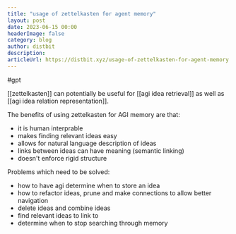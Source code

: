 ```yaml
---
title: "usage of zettelkasten for agent memory"
layout: post
date: 2023-06-15 00:00
headerImage: false
category: blog
author: distbit
description:
articleUrl: https://distbit.xyz/usage-of-zettelkasten-for-agent-memory
---
```


#gpt 

[[zettelkasten]] can potentially be useful for [[agi idea retrieval]] as well as [[agi idea relation representation]].

The benefits of using zettelkasten for AGI memory are that:
- it is human interprable
- makes finding relevant ideas easy
- allows for natural language description of ideas
- links between ideas can have meaning (semantic linking)
- doesn't enforce rigid structure

Problems which need to be solved:
- how to have agi determine when to store an idea
- how to refactor ideas, prune and make connections to allow better navigation
- delete ideas and combine ideas
- find relevant ideas to link to
- determine when to stop searching through memory